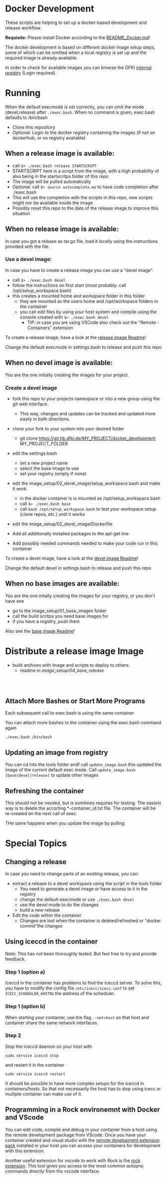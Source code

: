 # Docker Development 

These scripts are helping to set up a docker-based development and release workflow.

**Requisite:** Please install Docker according to the [README_Docker.md](README_Docker.md)!

The docker development is based on different docker image setup steps, some of which can be omitted when a local registry is set up and the required image is already available.

In order to check for available images you can browse the DFKI [internal registry](https://d-reg.hb.dfki.de/repositories) (Login required).

# Running

When the default execmode is set correctly, you can omit the mode (devel,release) after `./exec.bash`.
When no command is given, exec.bash defaults to /bin/bash

* Clone this repository
* Optional: Login to the docker registry containing the images (if not on dockerhub, or no registry available)

## When a release image is available:

* call `$> ./exec.bash release STARTSCRIPT`
 * STARTSCRIPT here is a script from the image, with a high probability of also being in the startscritps folder of this repo
 * The image will be pulled automatically
* Optional: call `$> source autocomplete.me` to have code completion after ./exec.bash
 * This will use the completion with the scripts in this repo, new scripts might nor be available inside the image
  * Possibly reset this repo to the date of the release image to improve this situation

## When no release image is available:

In case you got a release as tar.gz file, load it locally using the instructions provided with the file.

### Use a devel image:

In case you have to create a release image you can use a "devel image".

* call `$> ./exec.bash devel`
 * follow the instructions on first start (most probably: call /opt/setup_workspace.bash)
 * this creates a mounted home and workspace folder in this folder
   * they are mounted as the users home and /opt/workspace folders in the container
   * you can edit files by using your host system and compile using the console created with `$> ./exec.bash devel`
     * TIP: in case you are using VSCode also check out the "Remote - Containers" extension
   
To create a release image, have a look at the [release image Readme](image_setup/03_release_image/Readme.md)!

Change the default execmode in settings.bash to release and push this repo

## When no devel image is available:

You are the one initially creating the images for your project.

### Create a devel image

   * fork this repo to your projects namespace or into a new group using the git web interface.
     * This way, changes and updates can be tracked and updated more easily in both directions.
   * clone your fork to your system into your desired folder
     * git clone https://git.hb.dfki.de/MY_PROJECT/docker_development MY_PROJECT_FOLDER
   
   * edit the settings.bash 
     * set a new project name
     * select the base image to use
     * set your registry (empty if none)

  * edit the image_setup/02_devel_image/setup_workspace.bash and make it work
    * in the docker container is is mounted as /opt/setup_workspace.bash
    * call `$> ./exec.bash base`
     * call `bash /opt/setup_workspace.bash` to test your workspace setup (clone repos, etc.) until it works
  * edit the image_setup/02_devel_image/Dockerfile
   * Add all additionally installed packages to the apt-get line
   * Add possibly needed commands needed to make your code run in this container
  
To create a devel image, have a look at the [devel image Readme](image_setup/02_devel_image/Readme.md)!

Change the default devel in settings.bash to release and push this repo

## When no base images are available:

You are the one initally creating the images for your registry, or you don't have one

* go to the image_setup/01_base_images folder
* call the build scritps you need base images for
* if you have a registry, push them

Also see the [base image Readme](image_setup/01_base_images/Readme.md)!




# Distribute a release image Image
* build archives with image and scripts to deploy to others
   * readme in _image_setup/04_save_release_

<br></br>



## Attach More Bashes or Start More Programs

Each subsequent call to exec.bash is using the same container

You can attach more bashes to the container using the exec.bash command again

```./exec.bash /bin/bash```

## Updating an image from registry

You can cd into the tools folder andf call `update_image.bash` this updated the image of the current default exec mode.
Call `update_image.bash [base|devel|release]` to update other images

## Refreshing the container

This should not be needed, but is somtimes requires for testing.
The easiest way is to delete the accorting *-container_id.txt file.
The container will be re-created on the next call of exec.

THe same happens when you update the image by pulling


# Special Topics

## Changing a release
In case you need to change parts of an existing release, you can:

* extract a release to a devel workspace using the script in the tools folder
   * You need to generate a devel image or have access to it in the registry
   * change the default execmode or use `./exec.bash devel`
   * use the devel mode to do the changes
   * build a new release
* Edit the code within the container
  *  Changes are lost when the container is deleted/refreshed or "docker commit"the changes



## Using iceccd in the container

Note: This has not been thoroughly tested. But feel free to try and provide feedback.

### Step 1 (option a)

Iceccd in the container has problems to find the iceccd server. To solve this, you have to modify the config file  `/etc/icecc/icecc.conf` to set `ICECC_SCHEDULER_HOST`to the address of the scheduler. 

### Step 1 (option b)

When starting your container, use the flag  `--net=host` so that host and container share the same network interfaces.

### Step 2

Stop the iceccd daemon on your host with

```
sudo service iceccd stop
```

and restart it in the container

```
sudo service iceccd restart
```

It should be possible to have more complex setups for the iceccd in containers/hosts. So that not necessarily the host has to stop using icecc or multiple container can make use of it.

## Programming in a Rock environemnt with Docker and VScode

You can edit code, compile and debug in your container from a host using the remote development package from VScode. Once you have your container created and visual studio with the [remote development extension pack](https://marketplace.visualstudio.com/items?itemName=ms-vscode-remote.vscode-remote-extensionpack) installed in your host you can access your containers for development with this extension.

Another useful extension for vscode to work with Rock is the [rock extension](https://marketplace.visualstudio.com/items?itemName=rock-robotics.rock). This tool gives you access to the most common autoproj commands directly from the vscode interface.
